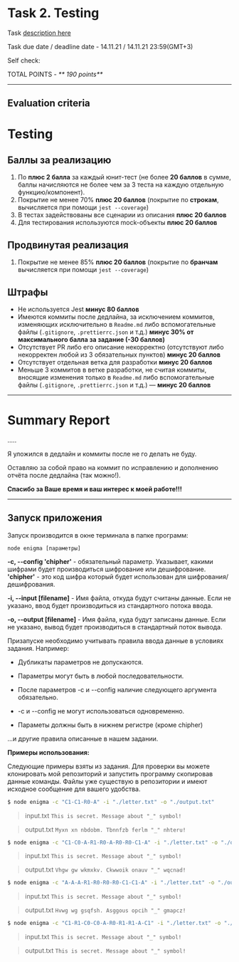 # __Task 2. Testing__

Task [description here](https://github.com/rolling-scopes-school/basic-nodejs-course/blob/master/descriptions/testing.md)

Task due date / deadline date - 14.11.21 / 14.11.21 23:59(GMT+3)

Self check:
 
 TOTAL POINTS - _** 190 points**_
 
-----------
## __Evaluation criteria__

# Testing

## Баллы за реализацию

1. По **плюс 2 балла** за каждый юнит-тест (не более **20 баллов** в сумме, баллы начисляются не более чем за 3 теста на каждую отдельную функцию/компонент).
2. Покрытие не менее 70% **плюс 20 баллов** (покрытие по **строкам**, вычисляется при помощи `jest --coverage`)
3. В тестах задействованы все сценарии из описания **плюс 20 баллов**
4. Для тестирования используются mock-объекты **плюс 20 баллов**

## Продвинутая реализация

1. Покрытие не менее 85% **плюс 20 баллов** (покрытие по **бранчам** вычисляется при помощи `jest --coverage`)

## Штрафы 

* Не используется Jest **минус 80 баллов**
* Имеются коммиты после дедлайна, за исключением коммитов, изменяющих исключительно в `Readme.md` либо вспомогательные файлы (`.gitignore`, `.prettierrc.json` и т.д.) **минус 30% от максимального балла за задание (-30 баллов)**
* Отсутствует PR либо его описание некорректно (отсутствуют либо некорректен любой из 3 обязательных пунктов) **минус 20 баллов**
* Отсутствует отдельная ветка для разработки **минус 20 баллов**
* Меньше 3 коммитов в ветке разработки, не считая коммиты, вносящие изменения только в `Readme.md` либо вспомогательные файлы (`.gitignore`, `.prettierrc.json` и т.д.) — **минус 20 баллов**

------------

# __Summary Report__

.....

Я уложился в дедлайн и коммиты после не го делать не буду.

Оставляю за собой право на коммит по исправлению и дополнению отчёта после дедлайна (так можно!).

__Спасибо за Ваше время и ваш интерес к моей работе!!!__

-----

## Запуск приложения

Запуск производится в окне терминала в папке программ:

`node enigma [параметры]`

**-c, --config 'chipher'** - обязательный параметр. Указывает, какими шифрами будет производиться шифрование или дешифрование. **'chipher'** - это код шифра который будет использован для шифрования/дешифрования.

**-i, --input [filename]** - Имя файла, откуда будут считаны данные. Если не указано, ввод будет производиться из стандартного потока ввода.

**-o, --output [filename]** - Имя файла, куда будут записаны данные. Если не указано, вывод будет производиться в стандартный поток вывода.

Призапуске необходимо учитывать правила ввода данные в условиях задания. Например:

* Дубликаты параметров не допускаются.

* Параметры могут быть в любой последовательности.

* После параметров -с и --config наличие следующего аргумента обязательно. 

* -с и --config не могут использоваться одновременно.

* Параметы должны быть в нижнем регистре (кроме chipher)

...и другие правила описанные в нашем задании.

**Примеры использования:**

Следующие примеры взяты из задания. Для проверки вы можете клонировать мой репозиторий и запустить программу скопировав данные команды. Файлы уже существую в репозитории и имеют исходное сообщение для вашего удобства.

```bash
$ node enigma -c "C1-C1-R0-A" -i "./letter.txt" -o "./output.txt"
```

> input.txt
> `This is secret. Message about "_" symbol!`

> output.txt
> `Myxn xn nbdobm. Tbnnfzb ferlm "_" nhteru!`

```bash
$ node enigma -c "C1-C0-A-R1-R0-A-R0-R0-C1-A" -i "./letter.txt" -o "./output.txt"
```

> input.txt
> `This is secret. Message about "_" symbol!`

> output.txt
> `Vhgw gw wkmxkv. Ckwwoik onauv "_" wqcnad!`

```bash
$ node enigma -c "A-A-A-R1-R0-R0-R0-C1-C1-A" -i "./letter.txt" -o "./output.txt"
```

> input.txt
> `This is secret. Message about "_" symbol!`

> output.txt
> `Hvwg wg gsqfsh. Asggous opcih "_" gmapcz!`

```bash
$ node enigma -c "C1-R1-C0-C0-A-R0-R1-R1-A-C1" -i "./letter.txt" -o "./output.txt"
```

> input.txt
> `This is secret. Message about "_" symbol!`

> output.txt
> `This is secret. Message about "_" symbol!`
